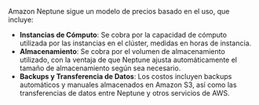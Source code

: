 Amazon Neptune sigue un modelo de precios basado en el uso, que incluye:

- **Instancias de Cómputo**: Se cobra por la capacidad de cómputo utilizada por las instancias en el clúster, medidas en horas de instancia.
- **Almacenamiento**: Se cobra por el volumen de almacenamiento utilizado, con la ventaja de que Neptune ajusta automáticamente el tamaño de almacenamiento según sea necesario.
- **Backups y Transferencia de Datos**: Los costos incluyen backups automáticos y manuales almacenados en Amazon S3, así como las transferencias de datos entre Neptune y otros servicios de AWS.